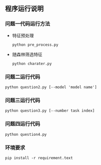## 程序运行说明
### 问题一代码运行方法
- 特征预处理  
  
    `python pre_process.py`

- 随森林筛选特征  
  
    `python charater.py`
### 问题二运行代码
`python question2.py [--model 'model name']`

### 问题三运行代码
`python question3.py [--number task index]`  

### 问题四运行代码
`python question4.py`

### 环境要求
`pip install -r requirement.text`
